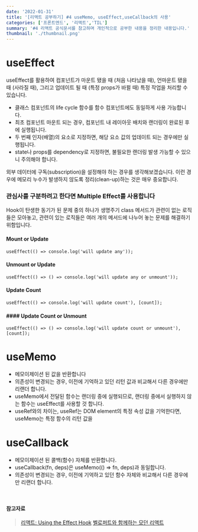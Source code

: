 ```yaml
---
date: '2022-01-31'
title: '[리액트 공부하기] #4 useMemo, useEffect,useCallback의 사용' 
categories: ['프론트엔드', '리액트','TIL']
summary: '#4 리액트 공식문서를 참고하며 개인적으로 공부한 내용을 정리한 내용입니다.'
thumbnail: './thumbnail.png'
---
```


# useEffect

useEffect를 활용하여 컴포넌트가 마운트 됐을 때 (처음 나타났을 때), 언마운트 됐을 때 (사라질 때), 그리고 업데이트 될 때 (특정 props가 바뀔 때) 특정 작업을 처리할 수 있습니다. 

- 클래스 컴포넌트의 life cycle 함수를 함수 컴포넌트에도 동일하게 사용 가능합니다.
- 최초 컴포넌트 마운트 되는 경우, 컴포넌트 내 레이아웃 배치와 랜더링이 완료된 후에 실행됩니다.
- 두 번째 인자(배열)의 요소로 지정하면, 해당 요소 값의 업데이트 되는 경우에만 실행됩니다.
- state나 props를 dependency로 지정하면, 불필요한 랜더링 발생 가능할 수 있으니 주의해야 합니다.

외부 데이터에 구독(subscription)을 설정해야 하는 경우를 생각해보겠습니다. 이런 경우에 메모리 누수가 발생하지 않도록 정리(clean-up)하는 것은 매우 중요합니다. 


### 관심사를 구분하려고 한다면 Multiple Effect를 사용합니다

Hook이 탄생한 동기가 된 문제 중의 하나가 생명주기 class 메서드가 관련이 없는 로직들은 모아놓고, 관련이 있는 로직들은 여러 개의 메서드에 나누어 놓는 문제를 해결하기 위함입니다.

#### Mount or Update
```
useEffect(() => console.log('will update any'));
```
#### Unmount or Update
```
useEffect(() => () => console.log('will update any or unmount'));
```
#### Update Count
```
useEffect(() => console.log('will update count'), [count]);
```
#### #### Update Count or Unmount
```
useEffect(() => () => console.log('will update count or unmount'), [count]);
```

# useMemo
- 메모이제이션 된 값을 반환합니다
- 의존성이 변경되는 경우, 이전에 기억하고 있던 리턴 값과 비교해서 다른 경우에만 리랜더 합니다.
- useMemo에서 전달된 함수는 랜더링 중에 실행되므로, 랜더링 중에서 실행하지 않는 함수는 useEffect를 사용할 것 합니다.
- useRef와의 차이는, useRef는 DOM element의 특정 속성 값을 기억한다면, useMemo는 특정 함수의 리턴 값을 



# useCallback
- 메모이제이션 된 콜백(함수) 자체를 반환합니다.
- useCallback(fn, deps)은 useMemo(() => fn, deps)과 동일합니다.
- 의존성이 변경되는 경우, 이전에 기억하고 있던 함수 자체와 비교해서 다른 경우에만 리랜더 합니다.


<br/>

#### 참고자료
> [리액트: Using the Effect Hook](https://ko.reactjs.org/docs/hooks-effect.html)
> [벨로퍼트와 함께하는 모던 리액트](https://react.vlpt.us/basic/16-useEffect.html)